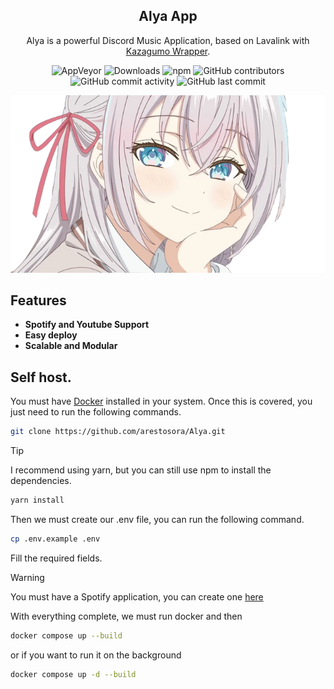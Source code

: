 <div align="center">

## Alya App

Alya is a powerful Discord Music Application, based on Lavalink with [Kazagumo Wrapper](https://github.com/Takiyo0/Kazagumo).

![AppVeyor](https://img.shields.io/appveyor/build/Takiyo0/kazagumo) 
![Downloads](https://img.shields.io/npm/dm/kazagumo) 
![npm](https://img.shields.io/npm/v/kazagumo) 
![GitHub contributors](https://img.shields.io/github/contributors/arestosora/Alya) 
![GitHub commit activity](https://img.shields.io/github/commit-activity/m/arestosora/Alya) 
![GitHub last commit](https://img.shields.io/github/last-commit/arestosora/Alya) 

<p>
  <img src=".github/assets/image.png" alt="Alya sometimes hides her feelings in russian.">
</p>

</div>

## Features

- **Spotify and Youtube Support**
- **Easy deploy**
- **Scalable and Modular**

## Self host.

You must have [Docker](https://www.docker.com/) installed in your system. Once this is covered, you just need to run the following commands.

```bash
git clone https://github.com/arestosora/Alya.git
```
> [!TIP]
> I recommend using yarn, but you can still use npm to install the dependencies.
```bash
yarn install
```
Then we must create our .env file, you can run the following command.
```bash
cp .env.example .env
```

Fill the required fields.
> [!WARNING]
> You must have a Spotify application, you can create one [here](https://developer.spotify.com/documentation/web-api)

With everything complete, we must run docker and then 
```bash
docker compose up --build
```
or if you want to run it on the background

```bash
docker compose up -d --build
```
